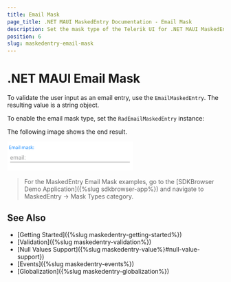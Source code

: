 ```yaml
---
title: Email Mask
page_title: .NET MAUI MaskedEntry Documentation - Email Mask
description: Set the mask type of the Telerik UI for .NET MAUI MaskedEntry to validate the expected user input format such as email.
position: 6
slug: maskedentry-email-mask
---
```



# .NET MAUI Email Mask

To validate the user input as an email entry, use the `EmailMaskedEntry`. The resulting value is a string object.

To enable the email mask type, set the `RadEmailMaskedEntry` instance:

<snippet id='emailmaskedentry-xaml' />

The following image shows the end result.

![.NET MAUI EmailMaskedEntry](../images/maskedentry_email.png)

> For the MaskedEntry Email Mask examples, go to the [SDKBrowser Demo Application]({%slug sdkbrowser-app%}) and navigate to MaskedEntry -> Mask Types category.

## See Also

- [Getting Started]({%slug maskedentry-getting-started%})
- [Validation]({%slug maskedentry-validation%})
- [Null Values Support]({%slug maskedentry-value%}#null-value-support})
- [Events]({%slug maskedentry-events%})
- [Globalization]({%slug maskedentry-globalization%})
